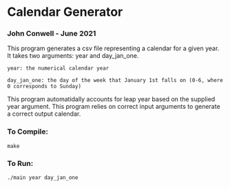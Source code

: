 # Calendar Generator
### John Conwell - June 2021

This program generates a csv file representing a calendar for a given year. It takes two arguments: year and day_jan_one.

`year: the numerical calendar year`

`day_jan_one: the day of the week that January 1st falls on (0-6, where 0 corresponds to Sunday)`

This program automatidally accounts for leap year based on the supplied year argument. This program relies on correct input arguments to generate a correct output calendar.

### To Compile:

`make`

### To Run:

`./main year day_jan_one`